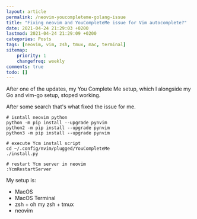 ```yaml
---
layout: article
permalink: /neovim-youcompleteme-golang-issue
title: "Fixing neovim and YouCompleteMe issue for Vim autocomplete?"
date: 2021-04-24 21:29:03 +0200
lastmod: 2021-04-24 21:29:09 +0200
categories: Posts
tags: [neovim, vim, zsh, tmux, mac, terminal]
sitemap:
    priority: 1
    changefreq: weekly
comments: true
todo: []
---
```


After one of the updates, my You Complete Me setup, which I alongside my Go and vim-go setup, stoped working.

After some search that's what fixed the issue for me.

    # isntall neovim python
    python -m pip install --upgrade pynvim
    python2 -m pip install --upgrade pynvim
    python3 -m pip install --upgrade pynvim

    # execute Ycm install script
    cd ~/.config/nvim/plugged/YouCompleteMe
    ./install.py

    # restart Ycm server in neovim
    :YcmRestartServer

My setup is:
- MacOS
- MacOS Terminal
- zsh + oh my zsh + tmux
- neovim
